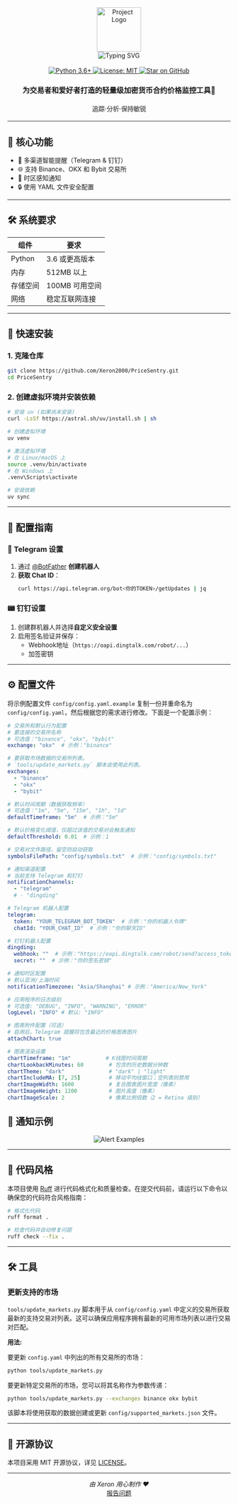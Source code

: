 <div align="center">
  <img src="./img/logo.svg" width="100" alt="Project Logo">
</div>

<div align="center">
  <img src="https://readme-typing-svg.demolab.com?font=Fira+Code&size=34&pause=1000&center=true&vCenter=true&width=435&lines=PriceSentry" alt="Typing SVG">
</div>

<br>
<div align="center">
  <a href="https://www.python.org/">
    <img src="https://img.shields.io/badge/Python-3.6%2B-blue?logo=python&logoColor=white" alt="Python 3.6+">
  </a>
  <a href="LICENSE">
    <img src="https://img.shields.io/badge/License-MIT-green.svg" alt="License: MIT">
  </a>
  <a href="https://github.com/Xeron2000/PriceSentry/stargazers">
    <img src="https://img.shields.io/github/stars/Xeron2000/PriceSentry?style=social" alt="Star on GitHub">
  </a>
</div>

<h3 align="center">为交易者和爱好者打造的轻量级加密货币合约价格监控工具🚨</h3>
<h4 align="center" style="color: #666;">追踪·分析·保持敏锐</h4>

---

## 🌟 核心功能

- 🔔 多渠道智能提醒（Telegram & 钉钉）
- 🌐 支持 Binance、OKX 和 Bybit 交易所
- 📆 时区感知通知
- 🔒 使用 YAML 文件安全配置

---

## 🛠 系统要求

| 组件           | 要求                  |
|----------------|----------------------|
| Python         | 3.6 或更高版本       |
| 内存           | 512MB 以上           |
| 存储空间       | 100MB 可用空间       |
| 网络           | 稳定互联网连接       |

---

## 🚀 快速安装

### 1. 克隆仓库
```bash
git clone https://github.com/Xeron2000/PriceSentry.git
cd PriceSentry
```

### 2. 创建虚拟环境并安装依赖
```bash
# 安装 uv (如果尚未安装)
curl -LsSf https://astral.sh/uv/install.sh | sh

# 创建虚拟环境
uv venv

# 激活虚拟环境
# 在 Linux/macOS 上
source .venv/bin/activate
# 在 Windows 上
.venv\Scripts\activate

# 安装依赖
uv sync
```

---

## 🔧 配置指南

### 🤖 Telegram 设置
1. 通过 [@BotFather](https://t.me/BotFather) **创建机器人**
2. **获取 Chat ID**：
   ```bash
   curl https://api.telegram.org/bot<你的TOKEN>/getUpdates | jq
   ```

### 📟 钉钉设置
1. 创建群机器人并选择**自定义安全设置**
2. 启用签名验证并保存：
   - Webhook地址（`https://oapi.dingtalk.com/robot/...`）
   - 加签密钥

---

## ⚙️ 配置文件

将示例配置文件 `config/config.yaml.example` 复制一份并重命名为 `config/config.yaml`，然后根据您的需求进行修改。下面是一个配置示例：

```yaml
# 交易所和默认行为配置
# 要连接的交易所名称
# 可选值："binance", "okx", "bybit"
exchange: "okx"  # 示例："binance"

# 要获取市场数据的交易所列表。
# `tools/update_markets.py` 脚本会使用此列表。
exchanges:
  - "binance"
  - "okx"
  - "bybit"

# 默认时间周期（数据获取频率）
# 可选值："1m", "5m", "15m", "1h", "1d"
defaultTimeframe: "5m"  # 示例："5m"

# 默认价格变化阈值，仅超过该值的交易对会触发通知
defaultThreshold: 0.01  # 示例：1

# 交易对文件路径，留空则自动获取
symbolsFilePath: "config/symbols.txt"  # 示例："config/symbols.txt"

# 通知渠道配置
# 当前支持 Telegram 和钉钉
notificationChannels: 
  - "telegram"
  # - "dingding"

# Telegram 机器人配置
telegram:
  token: "YOUR_TELEGRAM_BOT_TOKEN"  # 示例："你的机器人令牌"
  chatId: "YOUR_CHAT_ID"  # 示例："你的聊天ID"

# 钉钉机器人配置
dingding:
  webhook: ""  # 示例："https://oapi.dingtalk.com/robot/send?access_token=你的访问令牌"
  secret: ""  # 示例："你的签名密钥"

# 通知时区配置
# 默认亚洲/上海时间
notificationTimezone: "Asia/Shanghai" # 示例："America/New_York"

# 应用程序的日志级别
# 可选值: "DEBUG", "INFO", "WARNING", "ERROR"
logLevel: "INFO" # 默认: "INFO"

# 图表附件配置（可选）
# 启用后，Telegram 提醒将包含最近的价格图表图片
attachChart: true

# 图表渲染设置
chartTimeframe: "1m"           # K线图时间周期
chartLookbackMinutes: 60        # 包含的历史数据分钟数
chartTheme: "dark"              # "dark" | "light"
chartIncludeMA: [7, 25]         # 移动平均线窗口；空列表则禁用
chartImageWidth: 1600           # 复合图表图片宽度（像素）
chartImageHeight: 1200          # 图片高度（像素）
chartImageScale: 2              # 像素比例倍数（2 = Retina 级别）
```

## 🔔 通知示例

<div style="text-align: center;">
  <img src="./img/tg.png" alt="Alert Examples">
</div>

---

## 🎨 代码风格

本项目使用 [Ruff](https://github.com/astral-sh/ruff) 进行代码格式化和质量检查。在提交代码前，请运行以下命令以确保您的代码符合风格指南：

```bash
# 格式化代码
ruff format .

# 检查代码并自动修复问题
ruff check --fix .
```

---

## 🛠️ 工具

### 更新支持的市场

`tools/update_markets.py` 脚本用于从 `config/config.yaml` 中定义的交易所获取最新的支持交易对列表。这可以确保应用程序拥有最新的可用市场列表以进行交易对匹配。

**用法:**

要更新 `config.yaml` 中列出的所有交易所的市场：

```bash
python tools/update_markets.py
```

要更新特定交易所的市场，您可以将其名称作为参数传递：

```bash
python tools/update_markets.py --exchanges binance okx bybit
```

该脚本将使用获取的数据创建或更新 `config/supported_markets.json` 文件。

---
## 📜 开源协议

本项目采用 MIT 开源协议，详见 [LICENSE](LICENSE)。

---

<p align="center">
  <em>由 Xeron 用心制作 ❤️</em><br>
  <a href="https://github.com/Xeron2000/PriceSentry/issues">报告问题</a>
</p>
